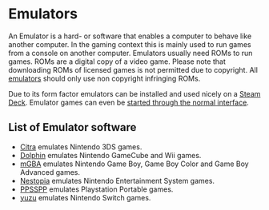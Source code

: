 # Emulators

An Emulator is a hard- or software that enables a computer to behave like
another computer.
In the gaming context this is mainly used to run games from a console on
another computer.
Emulators usually need ROMs to run games.
ROMs are a digital copy of a video game.
Please note that downloading ROMs of licensed games is not permitted due to copyright.
All [emulators](#list-of-emulator-software) should only use non copyright infringing ROMs.

Due to its form factor emulators can be installed and used nicely on a
[Steam Deck](/wiki/games/steam_deck.md).
Emulator games can even be
[started through the normal interface](/wiki/games/steam_deck.md#running-a-game-directly-through-the-interface).

## List of Emulator software

- [Citra](/wiki/games/emulators/citra.md) emulates Nintendo 3DS games.
- [Dolphin](/wiki/games/emulators/dolphin.md) emulates Nintendo GameCube and Wii games.
- [mGBA](/wiki/games/emulators/mgba.md) emulates Nintendo Game Boy, Game Boy Color and Game Boy Advanced 
  games.
- [Nestopia](/wiki/games/emulators/nestopia.md) emulates Nintendo Entertainment System games.
- [PPSSPP](/wiki/games/emulators/ppsspp.md) emulates Playstation Portable games.
- [yuzu](/wiki/games/emulators/yuzu.md) emulates Nintendo Switch games.
